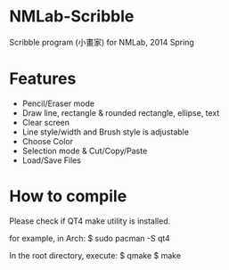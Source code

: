 NMLab-Scribble
==============
Scribble program (小畫家) for NMLab, 2014 Spring

Features
========
* Pencil/Eraser mode
* Draw line, rectangle & rounded rectangle, ellipse, text
* Clear screen
* Line style/width and Brush style is adjustable
* Choose Color
* Selection mode & Cut/Copy/Paste
* Load/Save Files

How to compile
==============
Please check if QT4 make utility is installed.

for example, in Arch:
 $ sudo pacman -S qt4

In the root directory, execute:
 $ qmake
 $ make

